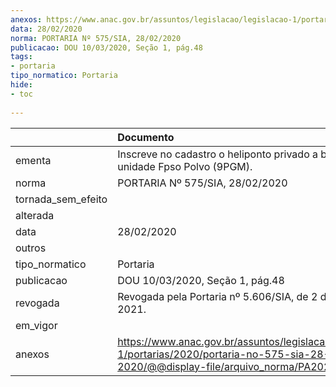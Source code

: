 ```yaml
---
anexos: https://www.anac.gov.br/assuntos/legislacao/legislacao-1/portarias/2020/portaria-no-575-sia-28-02-2020/@@display-file/arquivo_norma/PA2020-0575.pdf
data: 28/02/2020
norma: PORTARIA Nº 575/SIA, 28/02/2020
publicacao: DOU 10/03/2020, Seção 1, pág.48
tags:
- portaria
tipo_normatico: Portaria
hide: 
- toc 
 
---
```


|                    | Documento                                                                                                                                           |
|:-------------------|:----------------------------------------------------------------------------------------------------------------------------------------------------|
| ementa             | Inscreve no cadastro o heliponto privado a bordo da unidade Fpso Polvo (9PGM).                                                                      |
| norma              | PORTARIA Nº 575/SIA, 28/02/2020                                                                                                                     |
| tornada_sem_efeito |                                                                                                                                                     |
| alterada           |                                                                                                                                                     |
| data               | 28/02/2020                                                                                                                                          |
| outros             |                                                                                                                                                     |
| tipo_normatico     | Portaria                                                                                                                                            |
| publicacao         | DOU 10/03/2020, Seção 1, pág.48                                                                                                                     |
| revogada           | Revogada pela Portaria nº 5.606/SIA, de 2 de agosto de 2021.                                                                                        |
| em_vigor           |                                                                                                                                                     |
| anexos             | https://www.anac.gov.br/assuntos/legislacao/legislacao-1/portarias/2020/portaria-no-575-sia-28-02-2020/@@display-file/arquivo_norma/PA2020-0575.pdf |